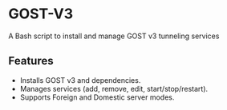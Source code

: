 # GOST-V3
A Bash script to install and manage GOST v3 tunneling services
## Features
- Installs GOST v3 and dependencies.
- Manages services (add, remove, edit, start/stop/restart).
- Supports Foreign and Domestic server modes.
